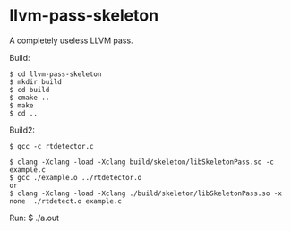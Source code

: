 # llvm-pass-skeleton

A completely useless LLVM pass.

Build:

    $ cd llvm-pass-skeleton
    $ mkdir build
    $ cd build
    $ cmake ..
    $ make
    $ cd ..

Build2:

    $ gcc -c rtdetector.c 
    
    $ clang -Xclang -load -Xclang build/skeleton/libSkeletonPass.so -c example.c
    $ gcc ./example.o ../rtdetector.o
    or
    $ clang -Xclang -load -Xclang ./build/skeleton/libSkeletonPass.so -x none  ./rtdetect.o example.c

Run:
    $ ./a.out

